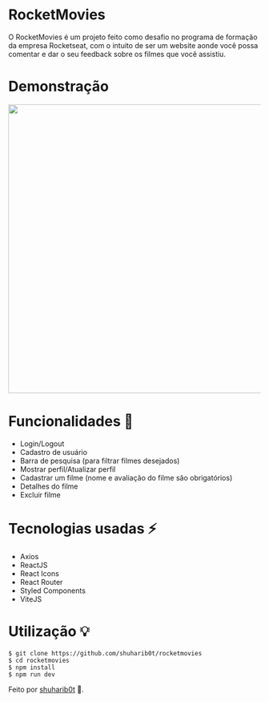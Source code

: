# RocketMovies

O RocketMovies é um projeto feito como desafio no programa de formação da empresa Rocketseat, com o intuito de ser um website aonde você possa comentar e dar o seu feedback sobre os filmes que você assistiu.

# Demonstração

  <p>
    <img width="1024" height="576" src="./demo.gif">
  </p>

# Funcionalidades 🔧

- Login/Logout
- Cadastro de usuário
- Barra de pesquisa (para filtrar filmes desejados)
- Mostrar perfil/Atualizar perfil
- Cadastrar um filme (nome e avaliação do filme são obrigatórios)
- Detalhes do filme
- Excluir filme

# Tecnologias usadas ⚡️

- Axios
- ReactJS
- React Icons
- React Router
- Styled Components
- ViteJS

# Utilização 💡

```
$ git clone https://github.com/shuharib0t/rocketmovies
$ cd rocketmovies
$ npm install
$ npm run dev
```

Feito por [shuharib0t](https://www.linkedin.com/in/julio-ishikawa-449417213/) 👋.
